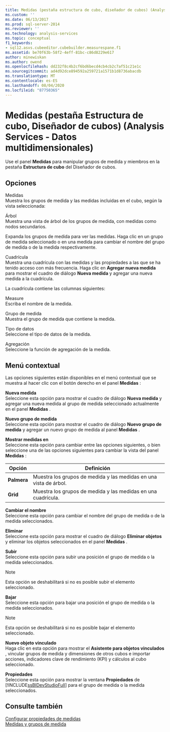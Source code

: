 ```yaml
---
title: Medidas (pestaña estructura de cubo, diseñador de cubos) (Analysis Services-datos multidimensionales) | Microsoft Docs
ms.custom: ''
ms.date: 06/13/2017
ms.prod: sql-server-2014
ms.reviewer: ''
ms.technology: analysis-services
ms.topic: conceptual
f1_keywords:
- sql12.asvs.cubeeditor.cubebuilder.measurespane.f1
ms.assetid: be70f63b-58f2-4eff-81bc-c86d8229e617
author: minewiskan
ms.author: owend
ms.openlocfilehash: dd232f8c4b2cf6bd6becd4cb4cb2c7af51c21e1c
ms.sourcegitcommit: ad4d92dce894592a259721a1571b1d8736abacdb
ms.translationtype: MT
ms.contentlocale: es-ES
ms.lasthandoff: 08/04/2020
ms.locfileid: "87750365"
---
```

# <a name="measures-cube-structure-tab-cube-designer-analysis-services---multidimensional-data"></a>Medidas (pestaña Estructura de cubo, Diseñador de cubos) (Analysis Services - Datos multidimensionales)
  Use el panel **Medidas** para manipular grupos de medida y miembros en la pestaña **Estructura de cubo** del Diseñador de cubos.  
  
## <a name="options"></a>Opciones  
 Medidas  
 Muestra los grupos de medida y las medidas incluidas en el cubo, según la vista seleccionada:  
  
 Árbol  
 Muestra una vista de árbol de los grupos de medida, con medidas como nodos secundarios.  
  
 Expanda los grupos de medida para ver las medidas. Haga clic en un grupo de medida seleccionado o en una medida para cambiar el nombre del grupo de medida o de la medida respectivamente.  
  
 Cuadrícula  
 Muestra una cuadrícula con las medidas y las propiedades a las que se ha tenido acceso con más frecuencia. Haga clic en **Agregar nueva medida** para mostrar el cuadro de diálogo **Nueva medida** y agregar una nueva medida a la cuadrícula.  
  
 La cuadrícula contiene las columnas siguientes:  
  
 Measure  
 Escriba el nombre de la medida.  
  
 Grupo de medida  
 Muestra el grupo de medida que contiene la medida.  
  
 Tipo de datos  
 Seleccione el tipo de datos de la medida.  
  
 Agregación  
 Seleccione la función de agregación de la medida.  
  
## <a name="context-menu"></a>Menú contextual  
 Las opciones siguientes están disponibles en el menú contextual que se muestra al hacer clic con el botón derecho en el panel **Medidas** :  
  
 **Nueva medida**  
 Seleccione esta opción para mostrar el cuadro de diálogo **Nueva medida** y agregar una nueva medida al grupo de medida seleccionado actualmente en el panel **Medidas** .  
  
 **Nuevo grupo de medida**  
 Seleccione esta opción para mostrar el cuadro de diálogo **Nuevo grupo de medida** y agregar un nuevo grupo de medida al panel **Medidas** .  
  
 **Mostrar medidas en**  
 Seleccione esta opción para cambiar entre las opciones siguientes, o bien seleccione una de las opciones siguientes para cambiar la vista del panel **Medidas** :  
  
|Opción|Definición|  
|------------|----------------|  
|**Palmera**|Muestra los grupos de medida y las medidas en una vista de árbol.|  
|**Grid**|Muestra los grupos de medida y las medidas en una cuadrícula.|  
  
 **Cambiar el nombre**  
 Seleccione esta opción para cambiar el nombre del grupo de medida o de la medida seleccionados.  
  
 **Eliminar**  
 Seleccione esta opción para mostrar el cuadro de diálogo **Eliminar objetos** y eliminar los objetos seleccionados en el panel **Medidas** .  
  
 **Subir**  
 Seleccione esta opción para subir una posición el grupo de medida o la medida seleccionados.  
  
> [!NOTE]  
>  Esta opción se deshabilitará si no es posible subir el elemento seleccionado.  
  
 **Bajar**  
 Seleccione esta opción para bajar una posición el grupo de medida o la medida seleccionados.  
  
> [!NOTE]  
>  Esta opción se deshabilitará si no es posible bajar el elemento seleccionado.  
  
 **Nuevo objeto vinculado**  
 Haga clic en esta opción para mostrar el **Asistente para objetos vinculados** , vincular grupos de medida y dimensiones de otros cubos e importar acciones, indicadores clave de rendimiento (KPI) y cálculos al cubo seleccionado.  
  
 **Propiedades**  
 Seleccione esta opción para mostrar la ventana **Propiedades** de [!INCLUDE[ssBIDevStudioFull](../includes/ssbidevstudiofull-md.md)] para el grupo de medida o la medida seleccionados.  
  
## <a name="see-also"></a>Consulte también  
 [Configurar propiedades de medidas](multidimensional-models/configure-measure-properties.md)   
 [Medidas y grupos de medida](multidimensional-models/measures-and-measure-groups.md)  
  
  
